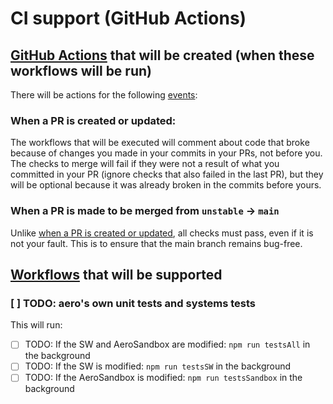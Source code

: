 # CI support (GitHub Actions)

## [GitHub Actions](https://docs.github.com/en/actions/about-github-actions/understanding-github-actions) that will be created (when these workflows will be run)

There will be actions for the following [events](https://docs.github.com/en/actions/about-github-actions/understanding-github-actions#events):

### When a PR is created or updated:

The workflows that will be executed will comment about code that broke because of changes you made in your commits in your PRs, not before you. The checks to merge will fail if they were not a result of what you committed in your PR (ignore checks that also failed in the last PR), but they will be optional because it was already broken in the commits before yours.

### When a PR is made to be merged from `unstable` -> `main`

Unlike [when a PR is created or updated](#when-a-pr-is-created-or-updated), all checks must pass, even if it is not your fault. This is to ensure that the main branch remains bug-free.

## [Workflows](https://docs.github.com/en/actions/about-github-actions/understanding-github-actions#workflows) that will be supported

### [ ] TODO: aero's own unit tests and systems tests

This will run:
- [ ] TODO: If the SW and AeroSandbox are modified: `npm run testsAll` in the background
- [ ] TODO: If the SW is modified: `npm run testsSW` in the background
- [ ] TODO: If the AeroSandbox is modified: `npm run testsSandbox` in the background
